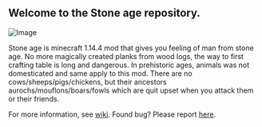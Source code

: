 ## Welcome to the Stone age repository.
![Image](https://i.imgur.com/5uSgr3S.png)

Stone age is minecraft 1.14.4 mod that gives you feeling of man from stone age. No more magically created planks from wood logs, the way to first crafting table is long and dangerous. In prehistoric ages, animals was not domesticated and same apply to this mod. There are no cows/sheeps/pigs/chickens, but their ancestors aurochs/mouflons/boars/fowls which are quit upset when you attack them or their friends.

For more information, see [wiki](https://github.com/yanny7/StoneAge/wiki).
Found bug? Please report [here](https://github.com/yanny7/StoneAge/issues).
